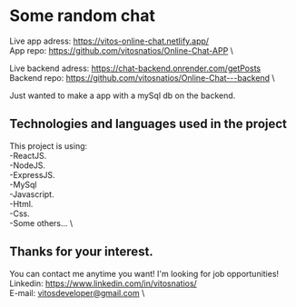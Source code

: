 # Some random chat

Live app adress: https://vitos-online-chat.netlify.app/ \
App repo: https://github.com/vitosnatios/Online-Chat-APP \

Live backend adress: https://chat-backend.onrender.com/getPosts \
Backend repo: https://github.com/vitosnatios/Online-Chat---backend \

Just wanted to make a app with a mySql db on the backend.

## Technologies and languages used in the project

This project is using: \
-ReactJS. \
-NodeJS. \
-ExpressJS. \
-MySql \
-Javascript. \
-Html. \
-Css. \
-Some others... \

## Thanks for your interest.

You can contact me anytime you want! I'm looking for job opportunities! \
Linkedin: https://www.linkedin.com/in/vitosnatios/ \
E-mail: vitosdeveloper@gmail.com \